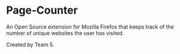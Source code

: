 # Page-Counter

An Open Source extension for Mozilla Firefox that keeps track of the number of unique websites the user has visited.

Created by Team 5.

